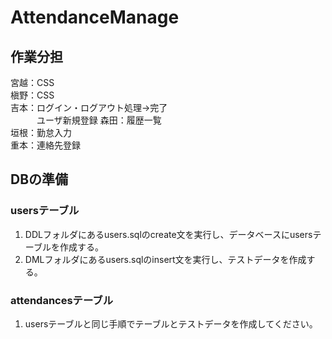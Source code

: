 # AttendanceManage

## 作業分担

宮越：CSS<br>
槇野：CSS<br>
吉本：ログイン・ログアウト処理→完了<br>
　　　ユーザ新規登録
森田：履歴一覧<br>
垣根：勤怠入力<br>
重本：連絡先登録<br>

## DBの準備
### usersテーブル
<ol>
  <li>DDLフォルダにあるusers.sqlのcreate文を実行し、データベースにusersテーブルを作成する。</li>
  <li>DMLフォルダにあるusers.sqlのinsert文を実行し、テストデータを作成する。<br>  </li>
</ol>

### attendancesテーブル
<ol>
  <li>usersテーブルと同じ手順でテーブルとテストデータを作成してください。</li>
</ol>
